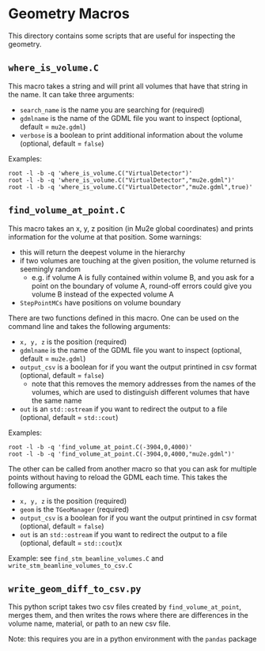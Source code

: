 # Geometry Macros

This directory contains some scripts that are useful for inspecting the geometry.

## ```where_is_volume.C```
This macro takes a string and will print all volumes that have that string in the name. It can take three arguments:
* ```search_name``` is the name you are searching for (required)
* ```gdmlname``` is the name of the GDML file you want to inspect (optional, default = ```mu2e.gdml```)
* ```verbose``` is a boolean to print additional information about the volume (optional, default = ```false```)

Examples:
```
root -l -b -q 'where_is_volume.C("VirtualDetector")'
root -l -b -q 'where_is_volume.C("VirtualDetector","mu2e.gdml")'
root -l -b -q 'where_is_volume.C("VirtualDetector","mu2e.gdml",true)'
```

## ```find_volume_at_point.C```
This macro takes an x, y, z position (in Mu2e global coordinates) and prints information for the volume at that position. Some warnings:
* this will return the deepest volume in the hierarchy
* if two volumes are touching at the given position, the volume returned is seemingly random
   * e.g. if volume A is fully contained within volume B, and you ask for a point on the boundary of volume A, round-off errors could give you volume B instead of the expected volume A
* ```StepPointMCs``` have positions on volume boundary

There are two functions defined in this macro. One can be used on the command line and takes the following arguments:
* ```x, y, z``` is the position (required)
* ```gdmlname``` is the name of the GDML file you want to inspect (optional, default = ```mu2e.gdml```)
* ```output_csv``` is a boolean for if you want the output printined in csv format (optional, default = ```false```)
   * note that this removes the memory addresses from the names of the volumes, which are used to distinguish different volumes that have the same name
* ```out``` is an ```std::ostream``` if you want to redirect the output to a file (optional, default = ```std::cout```)

Examples:
```
root -l -b -q 'find_volume_at_point.C(-3904,0,4000)'
root -l -b -q 'find_volume_at_point.C(-3904,0,4000,"mu2e.gdml")'
````

The other can be called from another macro so that you can ask for multiple points without having to reload the GDML each time. This takes the following arguments:
* ```x, y, z``` is the position (required)
* ```geom``` is the ```TGeoManager``` (required)
* ```output_csv``` is a boolean for if you want the output printined in csv format (optional, default = ```false```)
* ```out``` is an ```std::ostream``` if you want to redirect the output to a file (optional, default = ```std::cout```)x

Example: see ```find_stm_beamline_volumes.C``` and ```write_stm_beamline_volumes_to_csv.C```

## ```write_geom_diff_to_csv.py```
This python script takes two csv files created by ```find_volume_at_point```, merges them, and then writes the rows where there are differences in the volume name, material, or path to an new csv file.

Note: this requires you are in a python environment with the ```pandas``` package
